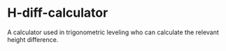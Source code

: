 # H-diff-calculator
A calculator used in trigonometric leveling who can calculate the relevant height difference.
